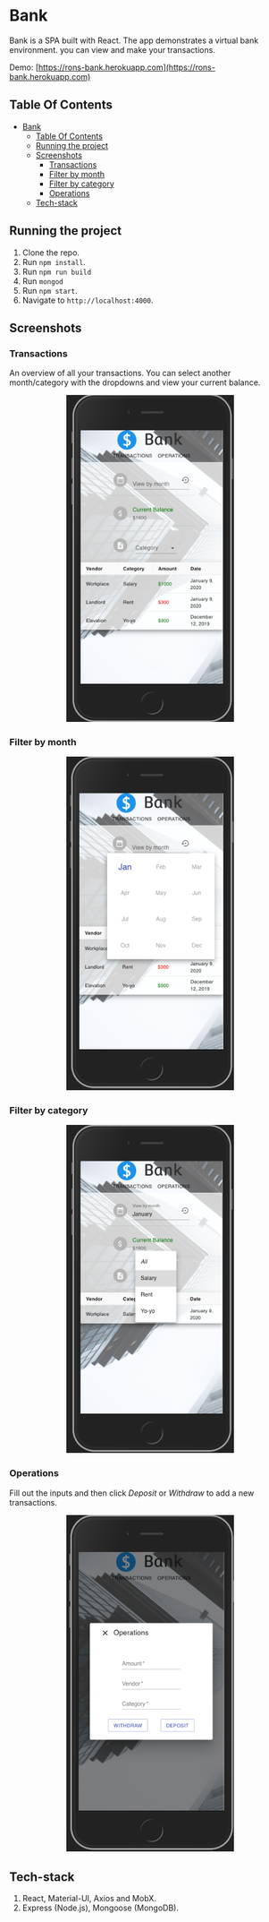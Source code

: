 # Bank

Bank is a SPA built with React. The app demonstrates a virtual bank environment. 
you can view and make your transactions.

Demo: [https://rons-bank.herokuapp.com](https://rons-bank.herokuapp.com)

## Table Of Contents
- [Bank](#bank)
  - [Table Of Contents](#table-of-contents)
  - [Running the project](#running-the-project)
  - [Screenshots](#screenshots)
    - [Transactions](#transactions)
    - [Filter by month](#filter-by-month)
    - [Filter by category](#filter-by-category)
    - [Operations](#operations)
  - [Tech-stack](#tech-stack)

## Running the project
1. Clone the repo.
2. Run `npm install`.
3. Run `npm run build`
4. Run `mongod`
5. Run `npm start`.
6. Navigate to `http://localhost:4000`.

## Screenshots

### Transactions
An overview of all your transactions. You can select another month/category with the dropdowns and view your current balance. 
<p align="center"><img src="assets/transactions.png" width="300" /></p>

### Filter by month
<p align="center"><img src="assets/date-picker.png" width="300" /></p>

### Filter by category
<p align="center"><img src="assets/category-select.png" width="300" /></p>

### Operations
Fill out the inputs and then click *Deposit* or *Withdraw* to add a new transactions.
<p align="center"><img src="assets/operations.png" width="300" /></p>

## Tech-stack
1. React, Material-UI, Axios and MobX.
2. Express (Node.js), Mongoose (MongoDB).